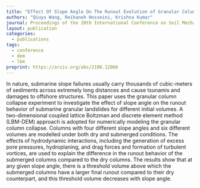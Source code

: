 ```yaml
---
title: "Effect Of Slope Angle On The Runout Evolution of Granular Column Collapse for Varying Initial Volumes"
authors: "Qiuyu Wang, Reihaneh Hosseini, Krishna Kumar"
journal: Proceedings of the 20th International Conference on Soil Mechanics and Geotechnical Engineering, Sydney 2021
layout: publication
categories: 
  - publications
tags:
  - conference
  - dem
  - lbm
preprint: https://arxiv.org/abs/2108.12866
---
```


In nature, submarine slope failures usually carry thousands of cubic-meters of sediments across extremely long 
distances and cause tsunamis and damages to offshore structures. This paper uses the granular column collapse experiment to 
investigate the effect of slope angle on the runout behavior of submarine granular landslides for different initial volumes. A 
two-dimensional  coupled  lattice  Boltzman  and  discrete  element  method  (LBM-DEM)  approach  is  adopted  for  numerically 
modeling the granular column collapse. Columns with four different slope angles and six different volumes are modelled under 
both  dry  and  submerged  conditions.  The  effects  of  hydrodynamic  interactions,  including  the  generation  of  excess  pore 
pressures, hydroplaning, and drag forces and formation of turbulent vortices, are used to explain the difference in the runout 
behavior of the submerged columns compared to the dry columns. The results show that at any given slope angle, there is a 
threshold volume above which the submerged columns have a larger final runout compared to their dry counterpart, and this 
threshold volume decreases with slope angle.
